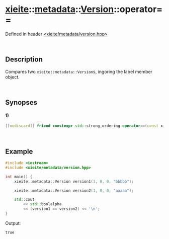 # [xieite](../../../../../../xieite.md)\:\:[metadata](../../../../../../metadata.md)\:\:[Version](../../../../version.md)\:\:operator==
Defined in header [<xieite/metadata/version.hpp>](../../../../../../../include/xieite/metadata/version.hpp)

&nbsp;

## Description
Compares two `xieite::metadata::Version`s, ingoring the label member object.

&nbsp;

## Synopses
#### 1)
```cpp
[[nodiscard]] friend constexpr std::strong_ordering operator==(const xieite::metadata::Version& version1, const xieite::metadata::Version& version2) noexcept;
```

&nbsp;

## Example
```cpp
#include <iostream>
#include <xieite/metadata/version.hpp>

int main() {
    xieite::metadata::Version version1(1, 0, 0, "bbbbb");

    xieite::metadata::Version version2(1, 0, 0, "aaaaa");

    std::cout
        << std::boolalpha
        << (version1 == version2) << '\n';
}
```
Output:
```
true
```
